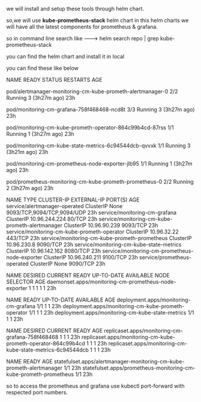 we will install and setup these tools through helm chart.

so,we will use **kube-prometheus-stack** helm chart in this helm charts we will have all the latest components for prometheus & grafana.

so in command line search like ---> helm search repo | grep kube-prometheus-stack

you can find the helm chart and install it in local

you can find these like below 




NAME                                                               READY   STATUS    RESTARTS        AGE

pod/alertmanager-monitoring-cm-kube-prometh-alertmanager-0         2/2     Running   3 (3h27m ago)   23h

pod/monitoring-cm-grafana-758f468468-ncd8t                         3/3     Running   3 (3h27m ago)   23h

pod/monitoring-cm-kube-prometh-operator-864c99b4cd-87rss           1/1     Running   1 (3h27m ago)   23h

pod/monitoring-cm-kube-state-metrics-6c94544dcb-qvvxk              1/1     Running   3 (3h21m ago)   23h

pod/monitoring-cm-prometheus-node-exporter-jlb95                   1/1     Running   1 (3h27m ago)   23h

pod/prometheus-monitoring-cm-kube-prometh-prometheus-0             2/2     Running   2 (3h27m ago)   23h


NAME                                              TYPE        CLUSTER-IP      EXTERNAL-IP   PORT(S)                      AGE
service/alertmanager-operated                     ClusterIP   None            <none>        9093/TCP,9094/TCP,9094/UDP   23h
service/monitoring-cm-grafana                     ClusterIP   10.96.244.224   <none>        80/TCP                       23h
service/monitoring-cm-kube-prometh-alertmanager   ClusterIP   10.96.90.239    <none>        9093/TCP                     23h
service/monitoring-cm-kube-prometh-operator       ClusterIP   10.96.32.22     <none>        443/TCP                      23h
service/monitoring-cm-kube-prometh-prometheus     ClusterIP   10.96.230.8     <none>        9090/TCP                     23h
service/monitoring-cm-kube-state-metrics          ClusterIP   10.96.142.162   <none>        8080/TCP                     23h
service/monitoring-cm-prometheus-node-exporter    ClusterIP   10.96.240.211   <none>        9100/TCP                     23h
service/prometheus-operated                       ClusterIP   None            <none>        9090/TCP                     23h

NAME                                                    DESIRED   CURRENT   READY   UP-TO-DATE   AVAILABLE   NODE SELECTOR   AGE
daemonset.apps/monitoring-cm-prometheus-node-exporter   1         1         1       1            1           <none>          23h

NAME                                                  READY   UP-TO-DATE   AVAILABLE   AGE
deployment.apps/monitoring-cm-grafana                 1/1     1            1           23h
deployment.apps/monitoring-cm-kube-prometh-operator   1/1     1            1           23h
deployment.apps/monitoring-cm-kube-state-metrics      1/1     1            1           23h

NAME                                                             DESIRED   CURRENT   READY   AGE
replicaset.apps/monitoring-cm-grafana-758f468468                 1         1         1       23h
replicaset.apps/monitoring-cm-kube-prometh-operator-864c99b4cd   1         1         1       23h
replicaset.apps/monitoring-cm-kube-state-metrics-6c94544dcb      1         1         1       23h

NAME                                                                    READY   AGE
statefulset.apps/alertmanager-monitoring-cm-kube-prometh-alertmanager   1/1     23h
statefulset.apps/prometheus-monitoring-cm-kube-prometh-prometheus       1/1     23h

so to access the prometheus and grafana use kubectl port-forward with respected port numbers.
